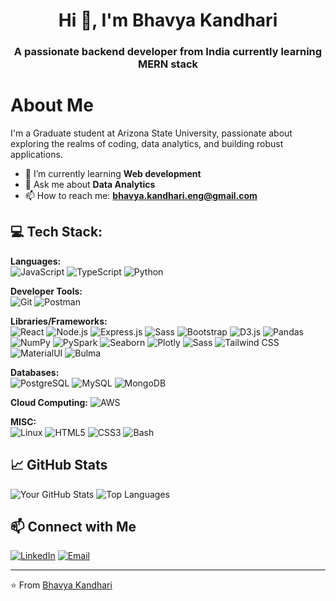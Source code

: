 <!--
**bkandh30/bkandh30** is a ✨ _special_ ✨ repository because its `README.md` (this file) appears on your GitHub profile.

Here are some ideas to get you started:

- 🔭 I’m currently working on ...
- 🌱 I’m currently learning ...
- 👯 I’m looking to collaborate on ...
- 🤔 I’m looking for help with ...
- 💬 Ask me about ...
- 📫 How to reach me: ...
- 😄 Pronouns: ...
- ⚡ Fun fact: ...
-->

<h1 align="center">Hi 👋, I'm Bhavya Kandhari</h1>
<h3 align="center">A passionate backend developer from India currently learning MERN stack</h3>

# About Me
I'm a Graduate student at Arizona State University, passionate about exploring the realms of coding, data analytics, and building robust applications.

- 🌱 I’m currently learning **Web development**
- 💬 Ask me about **Data Analytics**
- 📫 How to reach me: **[bhavya.kandhari.eng@gmail.com](mailto:bhavya.kandhari.eng@gmail.com)**

## 💻 Tech Stack:

**Languages:**  
![JavaScript](https://img.shields.io/badge/-JavaScript-black?style=flat-square&logo=javascript)
![TypeScript](https://img.shields.io/badge/-TypeScript-black?style=flat-square&logo=typescript)
![Python](https://img.shields.io/badge/-Python-black?style=flat-square&logo=python)

**Developer Tools:**  
![Git](https://img.shields.io/badge/-Git-black?style=flat-square&logo=git)
![Postman](https://img.shields.io/badge/-Postman-black?style=flat-square&logo=postman)

**Libraries/Frameworks:**  
![React](https://img.shields.io/badge/-React-black?style=flat-square&logo=react)
![Node.js](https://img.shields.io/badge/-Node.js-black?style=flat-square&logo=nodedotjs)
![Express.js](https://img.shields.io/badge/-Express-black?style=flat-square&logo=express)
![Sass](https://img.shields.io/badge/-Sass-black?style=flat-square&logo=sass)
![Bootstrap](https://img.shields.io/badge/-Bootstrap-black?style=flat-square&logo=bootstrap)
![D3.js](https://img.shields.io/badge/-D3.js-black?style=flat-square&logo=d3dotjs)
![Pandas](https://img.shields.io/badge/-Pandas-black?style=flat-square&logo=pandas)
![NumPy](https://img.shields.io/badge/-NumPy-black?style=flat-square&logo=numpy)
![PySpark](https://img.shields.io/badge/-PySpark-black?style=flat-square&logo=apache-spark)
![Seaborn](https://img.shields.io/badge/-Seaborn-black?style=flat-square&logo=seaborn)
![Plotly](https://img.shields.io/badge/-Plotly-black?style=flat-square&logo=plotly)
![Sass](https://img.shields.io/badge/-Sass-black?style=flat-square&logo=sass)
![Tailwind CSS](https://img.shields.io/badge/-Tailwind%20CSS-black?style=flat-square&logo=tailwindcss)
![MaterialUI](https://img.shields.io/badge/-Material%20UI-black?style=flat-square&logo=materialui)
![Bulma](https://img.shields.io/badge/-Bulma-black?style=flat-square&logo=bulma)

**Databases:**  
![PostgreSQL](https://img.shields.io/badge/-PostgreSQL-black?style=flat-square&logo=postgresql)
![MySQL](https://img.shields.io/badge/-MySQL-black?style=flat-square&logo=mysql)
![MongoDB](https://img.shields.io/badge/-MongoDB-black?style=flat-square&logo=mongodb)

**Cloud Computing:**
![AWS](https://img.shields.io/badge/-AWS-black?style=flat-square&logo=amazonwebservices)

**MISC:**  
![Linux](https://img.shields.io/badge/-Linux-black?style=flat-square&logo=linux)
![HTML5](https://img.shields.io/badge/-HTML5-black?style=flat-square&logo=html5)
![CSS3](https://img.shields.io/badge/-CSS3-black?style=flat-square&logo=css3)
![Bash](https://img.shields.io/badge/-Bash-black?style=flat-square&logo=gnubash)

## 📈 GitHub Stats

![Your GitHub Stats](https://github-readme-stats.vercel.app/api?username=bkandh30&show_icons=true&theme=radical)
![Top Languages](https://github-readme-stats.vercel.app/api/top-langs/?username=bkandh30&layout=compact&theme=radical)

## 📫 Connect with Me

[![LinkedIn](https://img.shields.io/badge/LinkedIn-Connect-blue?style=flat-square&logo=linkedin)](https://www.linkedin.com/in/kandharibhavya/)
[![Email](https://img.shields.io/badge/Email-Contact-blue?style=flat-square&logo=gmail)](mailto:bhavya.kandhari.eng@gmail.com)

---

⭐️ From [Bhavya Kandhari](https://github.com/bkandh30)
